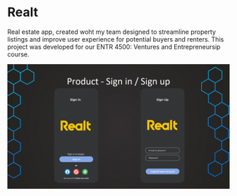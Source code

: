 # Realt
Real estate app, created woht my team designed to streamline property listings and improve user experience for potential buyers and renters.
This project was developed for our ENTR 4500: Ventures and Entrepreneursip course.

![](https://github.com/Roroeffect/Realt/blob/main/ENTR4500%20Final%20Pres_TeamF1.gif)


